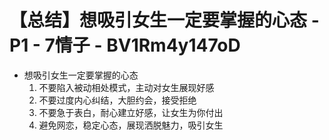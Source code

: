# 【总结】想吸引女生一定要掌握的心态 - P1 - 7情子 - BV1Rm4y147oD

-   想吸引女生一定要掌握的心态
    1.  不要陷入被动相处模式，主动对女生展现好感
    2.  不要过度内心纠结，大胆约会，接受拒绝
    3.  不要急于表白，耐心建立好感，让女生为你付出
    4.  避免网恋，稳定心态，展现洒脱魅力，吸引女生